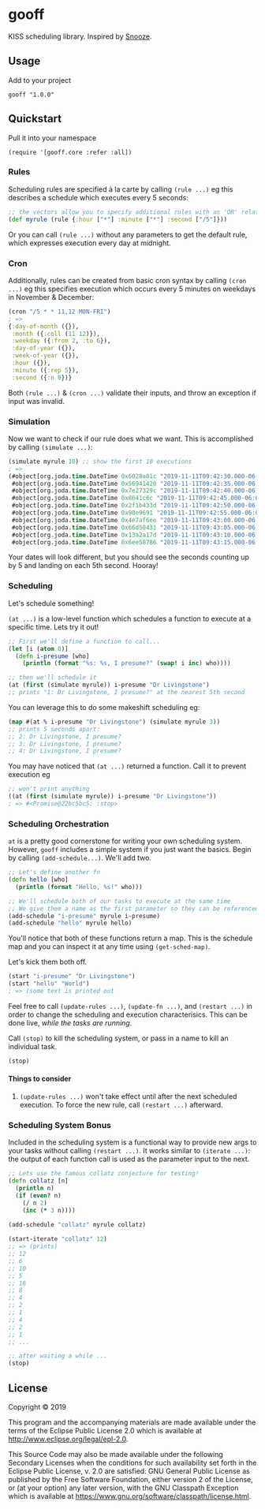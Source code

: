 # gooff

KISS scheduling library.  Inspired by [Snooze](https://github.com/leahneukirchen/snooze).

## Usage

Add to your project

    gooff "1.0.0"


## Quickstart

Pull it into your namespace

    (require '[gooff.core :refer :all])


### Rules

Scheduling rules are specified à la carte by calling `(rule ...)` eg this describes a schedule which executes every 5 seconds:

```clojure
;; the vectors allow you to specify additional rules with an 'OR' relationship.  More on this later.
(def myrule (rule {:hour ["*"] :minute ["*"] :second ["/5"]}))
```

Or you can call `(rule ...)` without any parameters to get the default rule, which expresses execution every day at midnight.


### Cron

Additionally, rules can be created from basic cron syntax by calling `(cron ...)` eg this specifies execution which occurs every 5 minutes on weekdays in November & December:

```clojure
(cron "/5 * * 11,12 MON-FRI")
; =>
{:day-of-month ({}),
 :month ({:coll (11 12)}),
 :weekday ({:from 2, :to 6}),
 :day-of-year ({}),
 :week-of-year ({}),
 :hour ({}),
 :minute ({:rep 5}),
 :second ({:n 0})}
```

Both `(rule ...)` & `(cron ...)` validate their inputs, and throw an exception if input was invalid.


### Simulation

Now we want to check if our rule does what we want.  This is accomplished by calling `(simulate ...)`:

```clojure
(simulate myrule 10) ;; show the first 10 executions
; =>
(#object[org.joda.time.DateTime 0x6028a01c "2019-11-11T09:42:30.000-06:00"]
 #object[org.joda.time.DateTime 0x56941420 "2019-11-11T09:42:35.000-06:00"]
 #object[org.joda.time.DateTime 0x7e27329c "2019-11-11T09:42:40.000-06:00"]
 #object[org.joda.time.DateTime 0x8641c6c "2019-11-11T09:42:45.000-06:00"]
 #object[org.joda.time.DateTime 0x2f1b433d "2019-11-11T09:42:50.000-06:00"]
 #object[org.joda.time.DateTime 0x98e9691 "2019-11-11T09:42:55.000-06:00"]
 #object[org.joda.time.DateTime 0x4e7af6ee "2019-11-11T09:43:00.000-06:00"]
 #object[org.joda.time.DateTime 0x66d50431 "2019-11-11T09:43:05.000-06:00"]
 #object[org.joda.time.DateTime 0x13a2a17d "2019-11-11T09:43:10.000-06:00"]
 #object[org.joda.time.DateTime 0x6ee58786 "2019-11-11T09:43:15.000-06:00"])
```

Your dates will look different, but you should see the seconds counting up by 5 and landing on each 5th second.  Hooray!


### Scheduling

Let's schedule something!

`(at ...)` is a low-level function which schedules a function to execute at a specific time.  Lets try it out!

```clojure
;; First we'll define a function to call...
(let [i (atom 0)]
  (defn i-presume [who]
    (println (format "%s: %s, I presume?" (swap! i inc) who))))

;; then we'll schedule it
(at (first (simulate myrule)) i-presume "Dr Livingstone")
;; prints "1: Dr Livingstone, I presume?" at the nearest 5th second
```

You can leverage this to do some makeshift scheduling eg:

```clojure
(map #(at % i-presume "Dr Livingstone") (simulate myrule 3))
;; prints 5 seconds apart:
;; 2: Dr Livingstone, I presume?
;; 3: Dr Livingstone, I presume?
;; 4: Dr Livingstone, I presume?
```

You may have noticed that `(at ...)` returned a function.  Call it to prevent execution eg

```clojure
;; won't print anything
((at (first (simulate myrule)) i-presume "Dr Livingstone"))
; => #<Promise@22bc5bc5: :stop>
```


### Scheduling Orchestration

`at` is a pretty good cornerstone for writing your own scheduling system.  However, `gooff` includes a simple system if you just want the basics.  Begin by calling `(add-schedule...)`.  We'll add two.

```clojure
;; Let's define another fn
(defn hello [who]
  (println (format "Hello, %s!" who)))

;; We'll schedule both of our tasks to execute at the same time
;; We give them a name as the first parameter so they can be referenced later
(add-schedule "i-presume" myrule i-presume)
(add-schedule "hello" myrule hello)
```


You'll notice that both of these functions return a map.  This is the schedule map and you can inspect it at any time using `(get-sched-map)`.

Let's kick them both off.

```clojure
(start "i-presume" "Dr Livingstone")
(start "hello" "World")
; => (some text is printed out
```

Feel free to call `(update-rules ...)`, `(update-fn ...)`, and `(restart ...)` in order to change the scheduling and execution characterisics.  This can be done live, *while the tasks are running*.

Call `(stop)` to kill the scheduling system, or pass in a name to kill an individual task.

```clojure
(stop)
```

#### Things to consider

1. `(update-rules ...)` won't take effect until after the next scheduled execution.  To force the new rule, call `(restart ...)` afterward.


### Scheduling System Bonus

Included in the scheduling system is a functional way to provide new args to your tasks without calling `(restart ...)`.  It works similar to `(iterate ...)`: the output of each function call is used as the parameter input to the next.

```clojure
;; Lets use the famous collatz conjecture for testing!
(defn collatz [n]
  (println n)
  (if (even? n)
    (/ n 2)
    (inc (* 3 n))))
    
(add-schedule "collatz" myrule collatz)

(start-iterate "collatz" 12)
;; => (prints)
;; 12
;; 6
;; 10
;; 5
;; 16
;; 8
;; 4
;; 2
;; 1
;; 4
;; 2
;; 1
;; ...

;; after waiting a while ...
(stop)
```



## License

Copyright © 2019

This program and the accompanying materials are made available under the
terms of the Eclipse Public License 2.0 which is available at
http://www.eclipse.org/legal/epl-2.0.

This Source Code may also be made available under the following Secondary
Licenses when the conditions for such availability set forth in the Eclipse
Public License, v. 2.0 are satisfied: GNU General Public License as published by
the Free Software Foundation, either version 2 of the License, or (at your
option) any later version, with the GNU Classpath Exception which is available
at https://www.gnu.org/software/classpath/license.html.
